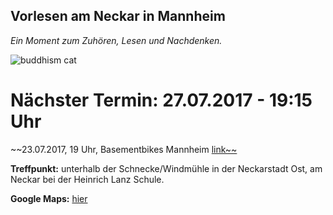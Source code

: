 ## Vorlesen am Neckar in Mannheim
*Ein Moment zum Zuhören, Lesen und Nachdenken.*

![buddhism cat](http://farm3.static.flickr.com/2421/3621108718_d918eba552.jpg)

# Nächster Termin: 27.07.2017 - 19:15 Uhr
~~23.07.2017, 19 Uhr, Basementbikes Mannheim [link~~](https://www.google.com/maps/place/Basement+Bikes/@49.4956633,8.4562838,17z/data=!3m1!4b1!4m5!3m4!1s0x4797cc373fe60bcb:0x7adbc0eea8cd49f5!8m2!3d49.4956633!4d8.4584725?hl=en) 

**Treffpunkt:**
  unterhalb der Schnecke/Windmühle in der Neckarstadt Ost, 
  am Neckar bei der Heinrich Lanz Schule.

**Google Maps:** [hier](https://www.google.com/maps/place/49%C2%B029'34.9%22N+8%C2%B028'44.4%22E/@49.4930279,8.4784538,155m/data=!3m2!1e3!4b1!4m5!3m4!1s0x0:0x0!8m2!3d49.493027!4d8.479001?hl=en)



